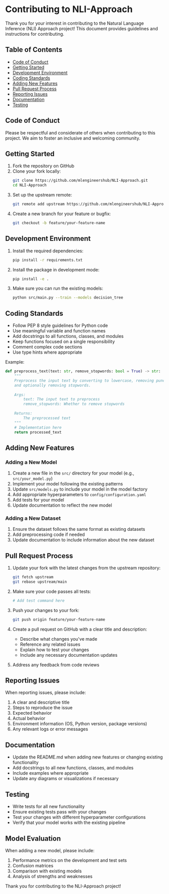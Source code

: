 # Contributing to NLI-Approach

Thank you for your interest in contributing to the Natural Language Inference (NLI) Approach project! This document provides guidelines and instructions for contributing.

## Table of Contents

- [Code of Conduct](#code-of-conduct)
- [Getting Started](#getting-started)
- [Development Environment](#development-environment)
- [Coding Standards](#coding-standards)
- [Adding New Features](#adding-new-features)
- [Pull Request Process](#pull-request-process)
- [Reporting Issues](#reporting-issues)
- [Documentation](#documentation)
- [Testing](#testing)

## Code of Conduct

Please be respectful and considerate of others when contributing to this project. We aim to foster an inclusive and welcoming community.

## Getting Started

1. Fork the repository on GitHub
2. Clone your fork locally:
   ```bash
   git clone https://github.com/mlengineershub/NLI-Approach.git
   cd NLI-Approach
   ```
3. Set up the upstream remote:
   ```bash
   git remote add upstream https://github.com/mlengineershub/NLI-Approach.git
   ```
4. Create a new branch for your feature or bugfix:
   ```bash
   git checkout -b feature/your-feature-name
   ```

## Development Environment

1. Install the required dependencies:
   ```bash
   pip install -r requirements.txt
   ```

2. Install the package in development mode:
   ```bash
   pip install -e .
   ```

3. Make sure you can run the existing models:
   ```bash
   python src/main.py --train --models decision_tree
   ```

## Coding Standards

- Follow PEP 8 style guidelines for Python code
- Use meaningful variable and function names
- Add docstrings to all functions, classes, and modules
- Keep functions focused on a single responsibility
- Comment complex code sections
- Use type hints where appropriate

Example:
```python
def preprocess_text(text: str, remove_stopwords: bool = True) -> str:
    """
    Preprocess the input text by converting to lowercase, removing punctuation,
    and optionally removing stopwords.
    
    Args:
        text: The input text to preprocess
        remove_stopwords: Whether to remove stopwords
        
    Returns:
        The preprocessed text
    """
    # Implementation here
    return processed_text
```

## Adding New Features

### Adding a New Model

1. Create a new file in the `src/` directory for your model (e.g., `src/your_model.py`)
2. Implement your model following the existing patterns
3. Update `src/models.py` to include your model in the model factory
4. Add appropriate hyperparameters to `config/configuration.yaml`
5. Add tests for your model
6. Update documentation to reflect the new model

### Adding a New Dataset

1. Ensure the dataset follows the same format as existing datasets
2. Add preprocessing code if needed
3. Update documentation to include information about the new dataset

## Pull Request Process

1. Update your fork with the latest changes from the upstream repository:
   ```bash
   git fetch upstream
   git rebase upstream/main
   ```

2. Make sure your code passes all tests:
   ```bash
   # Add test command here
   ```

3. Push your changes to your fork:
   ```bash
   git push origin feature/your-feature-name
   ```

4. Create a pull request on GitHub with a clear title and description:
   - Describe what changes you've made
   - Reference any related issues
   - Explain how to test your changes
   - Include any necessary documentation updates

5. Address any feedback from code reviews

## Reporting Issues

When reporting issues, please include:

1. A clear and descriptive title
2. Steps to reproduce the issue
3. Expected behavior
4. Actual behavior
5. Environment information (OS, Python version, package versions)
6. Any relevant logs or error messages

## Documentation

- Update the README.md when adding new features or changing existing functionality
- Add docstrings to all new functions, classes, and modules
- Include examples where appropriate
- Update any diagrams or visualizations if necessary

## Testing

- Write tests for all new functionality
- Ensure existing tests pass with your changes
- Test your changes with different hyperparameter configurations
- Verify that your model works with the existing pipeline

## Model Evaluation

When adding a new model, please include:

1. Performance metrics on the development and test sets
2. Confusion matrices
3. Comparison with existing models
4. Analysis of strengths and weaknesses

Thank you for contributing to the NLI-Approach project!
